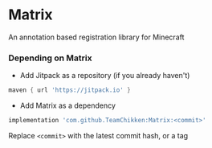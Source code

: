 # Matrix
An annotation based registration library for Minecraft

### Depending on Matrix
- Add Jitpack as a repository (if you already haven't)
```gradle
maven { url 'https://jitpack.io' }
```
- Add Matrix as a dependency
```gradle
implementation 'com.github.TeamChikken:Matrix:<commit>'
```
Replace `<commit>` with the latest commit hash, or a tag
